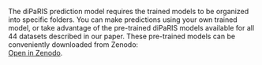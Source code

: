 The diPaRIS prediction model requires the trained models to be organized into specific folders. You can make predictions using your own trained model, or take advantage of the pre-trained diPaRIS models available for all 44 datasets described in our paper. These pre-trained models can be conveniently downloaded from Zenodo:  
[Open in Zenodo](https://doi.org/10.5281/zenodo.13895077).
